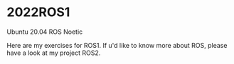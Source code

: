 # 2022ROS1

Ubuntu 20.04
ROS Noetic

Here are my exercises for ROS1.
If u'd like to know more about ROS, please have a look at my project ROS2.
